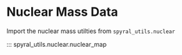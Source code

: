# Nuclear Mass Data

Import the nuclear mass utilties from `spyral_utils.nuclear`

::: spyral_utils.nuclear.nuclear_map